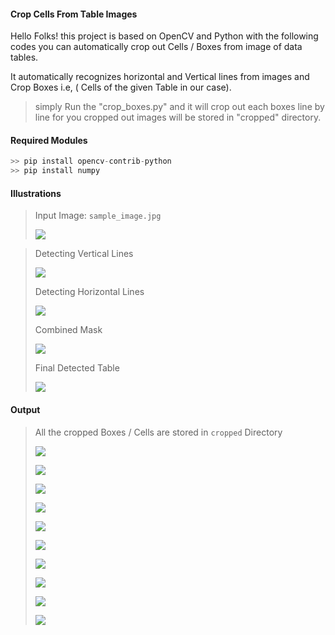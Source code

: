 #### Crop Cells From Table Images

Hello Folks! this project is based on OpenCV and Python with the following codes you can  automatically crop out Cells / Boxes from image of data tables.

It automatically recognizes horizontal and Vertical lines from images
and Crop Boxes i.e, ( Cells of the given Table in our case).

>simply Run the "crop_boxes.py" and it will crop out each boxes line by line for you cropped out images will be stored in "cropped" directory.

#### Required Modules

`````python
>> pip install opencv-contrib-python
>> pip install numpy
`````

#### Illustrations

> Input Image: ``sample_image.jpg``
>
> ![](sample_image.jpg)



> Detecting Vertical Lines
>
> ![](inter_processing/verticle_lines.jpg)
>
> Detecting Horizontal Lines
>
> ![](inter_processing/horizontal_lines.jpg)
>
> Combined Mask
>
> ![](inter_processing/img_final_bin.jpg)
>
> Final Detected Table
>
> ![](inter_processing/Image_bin.jpg)



#### Output

> All the cropped Boxes / Cells are stored in ``cropped`` Directory
>
> ![](cropped/1.png)
>
> ![](cropped/2.png)
>
> ![](cropped/3.png)
>
> ![](cropped/4.png)
>
> ![](cropped/5.png)
>
> ![](cropped/6.png)
>
> ![](cropped/7.png)
>
> ![](cropped/8.png)
>
> ![](cropped/9.png)
>
> ![](cropped/10.png)

